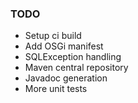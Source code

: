 ### TODO ###

 * Setup ci build
 * Add OSGi manifest
 * SQLException handling
 * Maven central repository
 * Javadoc generation
 * More unit tests
 